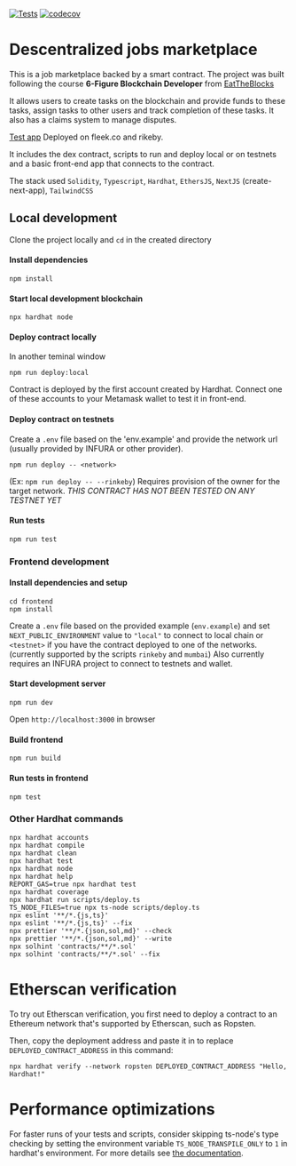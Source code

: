 [![Tests](https://github.com/bnenu/dask/actions/workflows/tests.yml/badge.svg)](https://github.com/bnenu/dask/actions/workflows/tests.yml)
[![codecov](https://codecov.io/gh/bnenu/dask/branch/main/graph/badge.svg?token=JNZH40U6FC)](https://codecov.io/gh/bnenu/dask)

# Descentralized jobs marketplace

This is a job marketplace backed by a smart contract.
The project was built following the course **6-Figure Blockchain Developer**
from [EatTheBlocks](https://eattheblocks.com)

It allows users to create tasks on the blockchain and provide funds to these
tasks, assign tasks to other users and track completion of these tasks. It also
has a claims system to manage disputes.

[Test app](https://royal-sound-7180.on.fleek.co/)
Deployed on fleek.co and rikeby.

It includes the dex contract, scripts to run and deploy local or on testnets and a basic front-end app that connects to the contract.

The stack used `Solidity`, `Typescript`, `Hardhat`, `EthersJS`, `NextJS` (create-next-app), `TailwindCSS`

## Local development

Clone the project locally and `cd` in the created directory


#### Install dependencies
```
npm install
```

#### Start local development blockchain
```
npx hardhat node

```

#### Deploy contract locally
In another teminal window
```
npm run deploy:local
```
Contract is deployed by the first account created by Hardhat. Connect one of these accounts to your Metamask wallet to test it in front-end.

<!-- Seed your contract with data locally for development -->
<!-- ``` -->
<!-- npm run seed -->
<!-- ``` -->

#### Deploy contract on testnets

Create a `.env` file based on the 'env.example' and provide the network url
(usually provided by INFURA or other provider).

```
npm run deploy -- <network>
```
(Ex: `npm run deploy -- --rinkeby`)
Requires provision of the owner for the target network.
*THIS CONTRACT HAS NOT BEEN TESTED ON ANY TESTNET YET*

#### Run tests
```
npm run test
```

### Frontend development

#### Install dependencies and setup
```
cd frontend
npm install
```

Create a `.env` file based on the provided example (`env.example`) and set `NEXT_PUBLIC_ENVIRONMENT` value to `"local"` to connect to local chain or `<testnet>` if you have the contract deployed to one of the networks. (currently supported by the scripts `rinkeby` and `mumbai`)
Also currently requires an INFURA project to connect to testnets and wallet.


#### Start development server
```
npm run dev
```
Open `http://localhost:3000` in browser


#### Build frontend
```
npm run build
```

#### Run tests in frontend
```
npm test
```

### Other Hardhat commands

```shell
npx hardhat accounts
npx hardhat compile
npx hardhat clean
npx hardhat test
npx hardhat node
npx hardhat help
REPORT_GAS=true npx hardhat test
npx hardhat coverage
npx hardhat run scripts/deploy.ts
TS_NODE_FILES=true npx ts-node scripts/deploy.ts
npx eslint '**/*.{js,ts}'
npx eslint '**/*.{js,ts}' --fix
npx prettier '**/*.{json,sol,md}' --check
npx prettier '**/*.{json,sol,md}' --write
npx solhint 'contracts/**/*.sol'
npx solhint 'contracts/**/*.sol' --fix
```

# Etherscan verification

To try out Etherscan verification, you first need to deploy a contract to an Ethereum network that's supported by Etherscan, such as Ropsten.

Then, copy the deployment address and paste it in to replace `DEPLOYED_CONTRACT_ADDRESS` in this command:

```shell
npx hardhat verify --network ropsten DEPLOYED_CONTRACT_ADDRESS "Hello, Hardhat!"
```

# Performance optimizations

For faster runs of your tests and scripts, consider skipping ts-node's type checking by setting the environment variable `TS_NODE_TRANSPILE_ONLY` to `1` in hardhat's environment. For more details see [the documentation](https://hardhat.org/guides/typescript.html#performance-optimizations).
